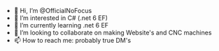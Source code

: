 - 👋 Hi, I’m @OfficialNoFocus
- 👀 I’m interested in C# (.net 6 EF)
- 🌱 I’m currently learning .net 6 EF
- 💞️ I’m looking to collaborate on making Website's and CNC machines 
- 📫 How to reach me: probably true DM's

<!---
OfficialNoFocus/OfficialNoFocus is a ✨ special ✨ repository because its `README.md` (this file) appears on your GitHub profile.
You can click the Preview link to take a look at your changes.
--->
